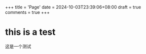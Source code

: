 +++
title = 'Page'
date = 2024-10-03T23:39:06+08:00
draft = true
comments = true
+++

# this is a test
这是一个测试
